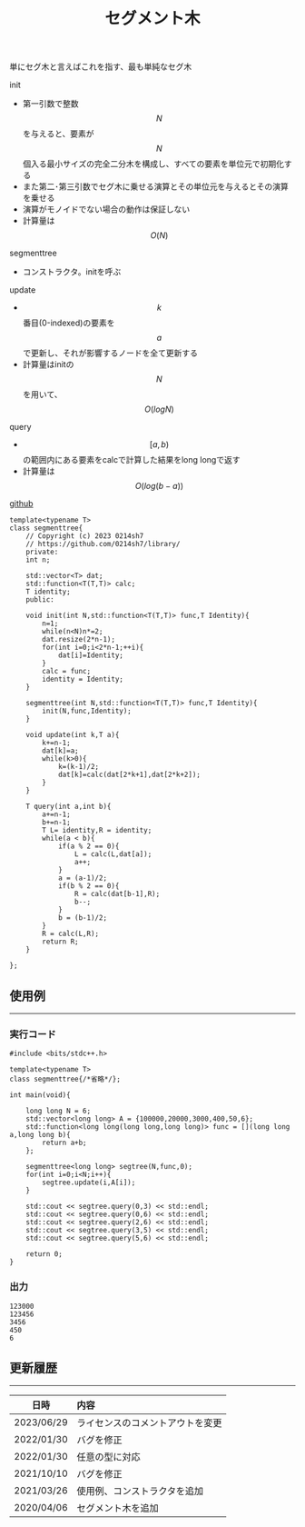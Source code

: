 ﻿---
title: "セグメント木"
permalink: /posts/segmenttree
writer: 0214sh7
layout: library
---

単にセグ木と言えばこれを指す、最も単純なセグ木

init
- 第一引数で整数$$N$$を与えると、要素が$$N$$個入る最小サイズの完全二分木を構成し、すべての要素を単位元で初期化する
- また第二･第三引数でセグ木に乗せる演算とその単位元を与えるとその演算を乗せる
- 演算がモノイドでない場合の動作は保証しない
- 計算量は$$Ο(N)$$

segmenttree
- コンストラクタ。initを呼ぶ

update
- $$k$$番目(0-indexed)の要素を$$a$$で更新し、それが影響するノードを全て更新する
- 計算量はinitの$$N$$を用いて、$$Ο(logN)$$

query
- $$[a,b)$$の範囲内にある要素をcalcで計算した結果をlong longで返す
- 計算量は$$Ο(log(b-a))$$

[github](https://github.com/0214sh7/procon-library/blob/master/data%20structure/segment%20tree.cpp)

```
template<typename T>
class segmenttree{
    // Copyright (c) 2023 0214sh7
    // https://github.com/0214sh7/library/
    private:
    int n;
    
    std::vector<T> dat;
    std::function<T(T,T)> calc;
    T identity;
    public:
    
    void init(int N,std::function<T(T,T)> func,T Identity){
        n=1;
        while(n<N)n*=2;
        dat.resize(2*n-1);
        for(int i=0;i<2*n-1;++i){
            dat[i]=Identity;
        }
        calc = func;
        identity = Identity;
    }
    
    segmenttree(int N,std::function<T(T,T)> func,T Identity){
        init(N,func,Identity);
    }
    
    void update(int k,T a){
        k+=n-1;
        dat[k]=a;
        while(k>0){
            k=(k-1)/2;
            dat[k]=calc(dat[2*k+1],dat[2*k+2]);
        }
    }
    
    T query(int a,int b){
        a+=n-1;
        b+=n-1;
        T L= identity,R = identity;
        while(a < b){
            if(a % 2 == 0){
                L = calc(L,dat[a]);
                a++;
            }
            a = (a-1)/2;
            if(b % 2 == 0){
                R = calc(dat[b-1],R);
                b--;
            }
            b = (b-1)/2;
        }
        R = calc(L,R);
        return R;
    }
    
};
```

## 使用例
***

### 実行コード
```
#include <bits/stdc++.h>

template<typename T>
class segmenttree{/*省略*/};

int main(void){
    
    long long N = 6;
    std::vector<long long> A = {100000,20000,3000,400,50,6};
    std::function<long long(long long,long long)> func = [](long long a,long long b){
        return a+b;
    };
    
    segmenttree<long long> segtree(N,func,0);
    for(int i=0;i<N;i++){
        segtree.update(i,A[i]);
    }
    
    std::cout << segtree.query(0,3) << std::endl;
    std::cout << segtree.query(0,6) << std::endl;
    std::cout << segtree.query(2,6) << std::endl;
    std::cout << segtree.query(3,5) << std::endl;
    std::cout << segtree.query(5,6) << std::endl;
    
    return 0;
}
```

### 出力
```
123000
123456
3456
450
6
```


## 更新履歴
***

| 日時 | 内容 |
| :---: | :--- |
| 2023/06/29 | ライセンスのコメントアウトを変更 |
| 2022/01/30 | バグを修正 |
| 2022/01/30 | 任意の型に対応 |
| 2021/10/10 | バグを修正 |
| 2021/03/26 | 使用例、コンストラクタを追加 |
| 2020/04/06 | セグメント木を追加 |